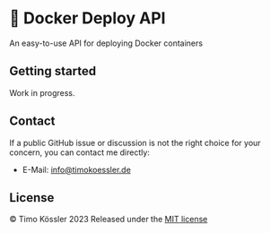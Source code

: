 # 🐳 Docker Deploy API

An easy-to-use API for deploying Docker containers

## Getting started

Work in progress.

## Contact

If a public GitHub issue or discussion is not the right choice for your concern, you can contact me directly:

-   E-Mail: [info@timokoessler.de](mailto:info@timokoessler.de)

## License

© Timo Kössler 2023
Released under the [MIT license](https://github.com/timokoessler/docker-deploy-api/blob/main/LICENSE)
